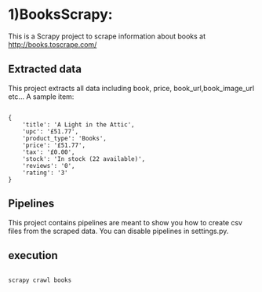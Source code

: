 # 1)BooksScrapy:
This is a Scrapy project to scrape information about books at http://books.toscrape.com/

## Extracted data

This project extracts all data including book, price, book_url,book_image_url etc...
A sample item:

<pre><code>
{
    'title': 'A Light in the Attic',
    'upc': '£51.77',
    'product_type': 'Books',
    'price': '£51.77',
    'tax': '£0.00',
    'stock': 'In stock (22 available)',
    'reviews': '0',
    'rating': '3'
}
</pre></code>

## Pipelines
This project contains pipelines are meant to show you how to create csv files from the scraped data. You can disable pipelines in settings.py.

## execution

<pre><code>
scrapy crawl books
</pre></code>

